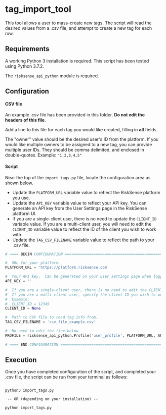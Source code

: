 # tag_import_tool

This tool allows a user to mass-create new tags.  The script will read the desired values
from a .csv file, and attempt to create a new tag for each row.

## Requirements
A working Python 3 installation is required.  This script has been tested using Python 3.7.2.

The `risksense_api_python` module is required.

## Configuration
#### CSV file
An example .csv file has been provided in this folder.  __Do not edit the headers of this file.__

Add a line to this file for each tag you would like created, filling in __all__ fields.

The "owner" value should be the desired user's ID from the platform.  If you would like multiple owners
to be assigned to a new tag, you can provide multiple user IDs.  They should be comma delimited, and
enclosed in double-quotes.  Example: `"1,2,3,4,5"`

#### Script
Near the top of the `import_tags.py` file, locate the configuration area as shown below.  
* Update the `PLATFORM_URL` variable value to reflect the RiskSense platform you use.
* Update the `API_KEY` variable value to reflect your API key.  You can generate an API key from the User Settings page
  in the RiskSense platform UI.
* If you are a single-client user, there is no need to update the `CLIENT_ID` variable value.  If you are a multi-client
  user, you will need to edit the `CLIENT_ID` variable value to reflect the ID of the client you wish to work with.
* Update the `TAG_CSV_FILENAME` variable value to reflect the path to your .csv file.

```python
# ==== BEGIN CONFIGURATION ============================================================================================

#  URL for your platform.
PLATFORM_URL = 'https://platform.risksense.com'

#  Your API key.  Can be generated on your user settings page when logged in to the RiskSense platform.
API_KEY = ''

#  If you are a single-client user, there is no need to edit the CLIENT_ID variable.
#  If you are a multi-client user, specify the client ID you wish to work with here.
#  Example:
#  CLIENT_ID = 12345
CLIENT_ID = None

#  Path to CSV file to read tag info from.
TAG_CSV_FILENAME = 'csv_file_example.csv'

#  No need to edit the line below.
PROFILE = risksense_api_python.Profile('user_profile', PLATFORM_URL, API_KEY)

# ==== END CONFIGURATION ==============================================================================================
```

## Execution
Once you have completed configuration of the script, and completed your .csv file, the script can be run from your
terminal as follows:

```commandline

python3 import_tags.py

 -- OR (depending on your installation) --

python import_tags.py

```

